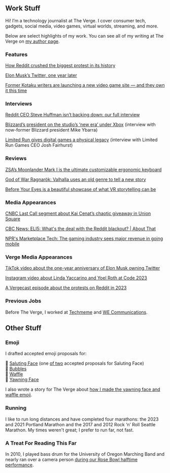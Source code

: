 ## Work Stuff

Hi! I’m a technology journalist at The Verge. I cover consumer tech, gadgets, social media, video games, virtual worlds, streaming, and more.

Below are select highlights of my work. You can see all of my writing at The Verge on [my author page](https://www.theverge.com/authors/jay-peters).

### Features
[How Reddit crushed the biggest protest in its history](https://www.theverge.com/23779477/reddit-protest-blackouts-crushed) 

[Elon Musk’s Twitter, one year later](https://www.theverge.com/23934205/elon-musk-twitter-x-one-year-later-acquisition)

[Former Kotaku writers are launching a new video game site — and they own it this time](https://www.theverge.com/2023/11/7/23949269/aftermath-video-games-kotaku-defector)

### Interviews
[Reddit CEO Steve Huffman isn’t backing down: our full interview](https://www.theverge.com/2023/6/15/23762868/reddit-ceo-steve-huffman-interview)

[Blizzard’s president on the studio’s ‘new era’ under Xbox](https://www.theverge.com/2023/11/6/23949086/blizzard-president-mike-ybarra-new-era-xbox-microsoft-blizzcon-2023) (interview with now-former Blizzard president Mike Ybarra)

[Limited Run gives digital games a physical legacy](https://www.theverge.com/24034994/limited-run-games-physical-disc-cart) (interview with Limited Run Games CEO Josh Fairhurst)

### Reviews
[ZSA’s Moonlander Mark I is the ultimate customizable ergonomic keyboard](https://www.theverge.com/22566248/zsa-moonlander-mark-i-1-ergonomic-keyboard-mechanical-review)

[God of War Ragnarök: Valhalla uses an old genre to tell a new story](https://www.theverge.com/24008099/god-of-war-ragnarok-valhalla-review)

[Before Your Eyes is a beautiful showcase of what VR storytelling can be](https://www.theverge.com/2023/3/10/23632733/before-your-eyes-playstation-vr2-psvr-2-vr-showcase-storytelling)

### Media Appearances
[CNBC Last Call segment about Kai Cenat’s chaotic giveaway in Union Square](https://x.com/LastCallCNBC/status/1687605342924931072)

[CBC News: ELI5: What's the deal with the Reddit blackout? | About That
](https://www.youtube.com/watch?v=VON-dN8Neho)

[NPR's Marketplace Tech: The gaming industry sees major revenue in going mobile
](https://www.marketplace.org/shows/marketplace-tech/the-gaming-industry-sees-major-revenue-in-going-mobile/)

### Verge Media Appearances
[TikTok video about the one-year anniversary of Elon Musk owning Twitter](https://www.tiktok.com/@verge/video/7294711029735394606)

[Instagram video about Linda Yaccarino and Yoel Roth at Code 2023](https://www.instagram.com/p/CxuT8pgLVNZ/)

[A Vergecast episode about the protests on Reddit in 2023](https://www.youtube.com/watch?v=57vjLHBlIyI)

### Previous Jobs
Before The Verge, I worked at [Techmeme](https://techmeme.com) and [WE Communications](https://www.we-worldwide.com).

## Other Stuff

### Emoji
I drafted accepted emoji proposals for:

🫡 [Saluting Face](https://www.unicode.org/cgi-bin/GetDocumentLink?L2/19-400) (one [of two](https://www.unicode.org/L2/L2019/19396-saluting-face-emoji.pdf) accepted proposals for Saluting Face) <br>
🫧 [Bubbles](https://www.unicode.org/cgi-bin/GetDocumentLink?L2/19-311) <br>
🧇 [Waffle](https://www.unicode.org/cgi-bin/GetDocumentLink?L2/18-087) <br>
🥱 [Yawning Face](https://www.unicode.org/cgi-bin/GetDocumentLink?L2/17-432) <br>

I also wrote a story for The Verge about [how I made the yawning face and waffle emoji](https://www.theverge.com/21327599/how-to-make-emoji-yawning-face-waffle-proposal-unicode).

### Running
I like to run long distances and have completed four marathons: the 2023 and 2021 Portland Marathon and the 2017 and 2012 Rock ‘n’ Roll Seattle Marathon. My times weren't great; I prefer to run far, not fast.

### A Treat For Reading This Far
In 2010, I played bass drum for the University of Oregon Marching Band and nearly ran over a camera person [during our Rose Bowl halftime performance](https://youtu.be/cy0gmKbine8?feature=shared&t=54).
